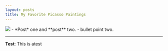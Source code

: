 ```yaml
---
layout: posts
title: My Favorite Picasso Paintings 
---
```


<img src="https://www.google.com/url?sa=i&source=images&cd=&ved=2ahUKEwjUzYT3oo3lAhXkwAIHHZwFDFgQjRx6BAgBEAQ&url=%2Furl%3Fsa%3Di%26source%3Dimages%26cd%3D%26ved%3D%26url%3Dhttps%253A%252F%252Fwww.seeantibes.com%252Fpeople%252Fpablo-picasso%26psig%3DAOvVaw069Q91BYU22Cagotq3NqDt%26ust%3D1570644365748891&psig=AOvVaw069Q91BYU22Cagotq3NqDt&ust=1570644365748891">
- *Post* one and **post** two.
- bullet point two.


---
**Test**: This is atest
